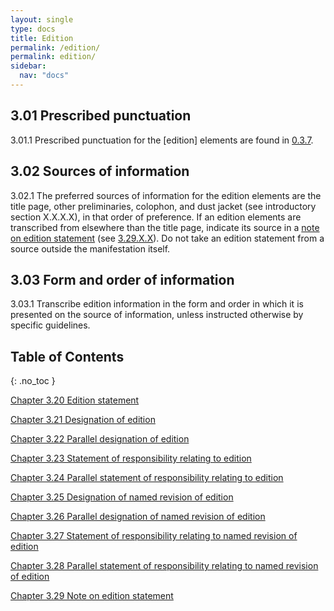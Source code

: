 ```yaml
---
layout: single
type: docs
title: Edition
permalink: /edition/
permalink: edition/
sidebar:
  nav: "docs"
---
```


## 3.01 Prescribed punctuation

<a name="3.01.1">3.01.1</a> Prescribed punctuation for the [edition] elements are found in [0.3.7](/DCRMR/general-rules/Prescribed-punctuation/#0.3.7).

## 3.02 Sources of information

<a name="3.02.1">3.02.1</a> The preferred sources of information for the edition elements are the title page, other preliminaries, colophon, and dust jacket (see introductory section X.X.X.X), in that order of preference. If an edition elements are transcribed from elsewhere than the title page, indicate its source in a [note on edition statement](/DCRMR/edition/Note-on-edition-statement/) (see [3.29.X.X](/DCRMR/edition/Note-on-edition-statement/#)). Do not take an edition statement from a source outside the manifestation itself.

## 3.03 Form and order of information

<a name="3.03.1">3.03.1</a> Transcribe edition information in the form and order in which it is presented on the source of information, unless instructed otherwise by specific guidelines.

## Table of Contents
{: .no_toc }

[Chapter 3.20 Edition statement](/DCRMR/edition/Edition-statement/)

[Chapter 3.21 Designation of edition](/DCRMR/edition/Designation-of-edition/)

[Chapter 3.22 Parallel designation of edition](/DCRMR/edition/Parallel-designation-of-edition/)

[Chapter 3.23 Statement of responsibility relating to edition](/DCRMR/edition/Statement-of-responsibility-relating-to-edition/)

[Chapter 3.24 Parallel statement of responsibility relating to edition](/DCRMR/edition/Parallel-statement-of-responsibility-relating-to-edition/)

[Chapter 3.25 Designation of named revision of edition](/DCRMR/edition/Designation-of-named-revision-of-edition/)

[Chapter 3.26 Parallel designation of named revision of edition](/DCRMR/edition/Parallel-designation-of-named-revision-of-edition/)

[Chapter 3.27 Statement of responsibility relating to named revision of edition](/DCRMR/edition/Statement-of-responsibility-relating-to-named-revision-of-edition/)

[Chapter 3.28 Parallel statement of responsibility relating to named revision of edition](/DCRMR/edition/Parallel-statement-of-responsibility-relating-to-named-revision-of-edition/)

[Chapter 3.29 Note on edition statement](/DCRMR/edition/Note-on-edition-statement/)